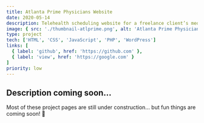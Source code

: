 ```yaml
---
title: Atlanta Prime Physicians Website
date: 2020-05-14
description: Telehealth scheduling website for a freelance client’s medical practice.
image: { src: './thumbnail-atlprime.png', alt: 'Atlanta Prime Physicians home page' }
type: project
tech: ['HTML', 'CSS', 'JavaScript', 'PHP', 'WordPress']
links: [
  { label: 'github', href: 'https://github.com' },
  { label: 'view', href: 'https://google.com' }
]
priority: low
---
```


## Description coming soon...

Most of these project pages are still under construction... but fun things are coming soon! 👀